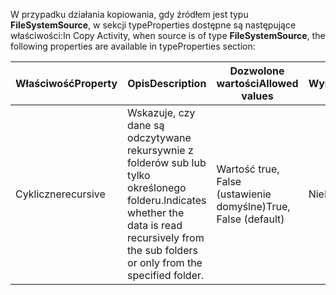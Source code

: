 <span data-ttu-id="daf48-101">W przypadku działania kopiowania, gdy źródłem jest typu **FileSystemSource**, w sekcji typeProperties dostępne są następujące właściwości:</span><span class="sxs-lookup"><span data-stu-id="daf48-101">In Copy Activity, when source is of type **FileSystemSource**, the following properties are available in typeProperties section:</span></span>

| <span data-ttu-id="daf48-102">Właściwość</span><span class="sxs-lookup"><span data-stu-id="daf48-102">Property</span></span> | <span data-ttu-id="daf48-103">Opis</span><span class="sxs-lookup"><span data-stu-id="daf48-103">Description</span></span> | <span data-ttu-id="daf48-104">Dozwolone wartości</span><span class="sxs-lookup"><span data-stu-id="daf48-104">Allowed values</span></span> | <span data-ttu-id="daf48-105">Wymagane</span><span class="sxs-lookup"><span data-stu-id="daf48-105">Required</span></span> |
| --- | --- | --- | --- |
| <span data-ttu-id="daf48-106">Cykliczne</span><span class="sxs-lookup"><span data-stu-id="daf48-106">recursive</span></span> |<span data-ttu-id="daf48-107">Wskazuje, czy dane są odczytywane rekursywnie z folderów sub lub tylko określonego folderu.</span><span class="sxs-lookup"><span data-stu-id="daf48-107">Indicates whether the data is read recursively from the sub folders or only from the specified folder.</span></span> |<span data-ttu-id="daf48-108">Wartość true, False (ustawienie domyślne)</span><span class="sxs-lookup"><span data-stu-id="daf48-108">True, False (default)</span></span> |<span data-ttu-id="daf48-109">Nie</span><span class="sxs-lookup"><span data-stu-id="daf48-109">No</span></span> |

